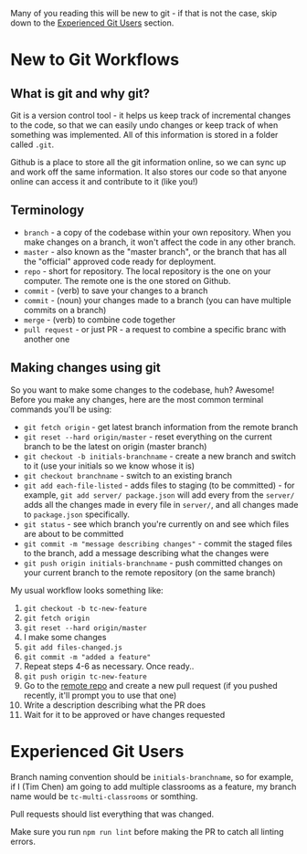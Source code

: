 Many of you reading this will be new to git - if that is not the case, skip down to the [Experienced Git Users](#experienced-git-users) section.

# New to Git Workflows

## What is git and why git?

Git is a version control tool - it helps us keep track of incremental changes to the code, so that we can easily undo changes or keep track of when something was implemented.  All of this information is stored in a folder called `.git`.

Github is a place to store all the git information online, so we can sync up and work off the same information.  It also stores our code so that anyone online can access it and contribute to it (like you!)

## Terminology

* `branch` - a copy of the codebase within your own repository.  When you make changes on a branch, it won't affect the code in any other branch.
* `master` - also known as the "master branch", or the branch that has all the "official" approved code ready for deployment.
* `repo` - short for repository.  The local repository is the one on your computer.  The remote one is the one stored on Github.
* `commit` - (verb) to save your changes to a branch
* `commit` - (noun) your changes made to a branch (you can have multiple commits on a branch)
* `merge` - (verb) to combine code together
* `pull request` - or just PR - a request to combine a specific branc with another one

## Making changes using git

So you want to make some changes to the codebase, huh?  Awesome!  Before you make any changes, here are the most common terminal commands you'll be using:

* `git fetch origin` - get latest branch information from the remote branch
* `git reset --hard origin/master` - reset everything on the current branch to be the latest on origin (master branch)
* `git checkout -b initials-branchname` - create a new branch and switch to it (use your initials so we know whose it is)
* `git checkout branchname` - switch to an existing branch
* `git add each-file-listed` - adds files to staging (to be committed) - for example, `git add server/ package.json` will add every from the `server/` adds all the changes made in every file in `server/`, and all changes made to `package.json` specifically.
* `git status` - see which branch you're currently on and see which files are about to be committed
* `git commit -m "message describing changes"` - commit the staged files to the branch, add a message describing what the changes were
* `git push origin initials-branchname` - push committed changes on your current branch to the remote repository (on the same branch)

My usual workflow looks something like:

1. `git checkout -b tc-new-feature`
2. `git fetch origin`
3. `git reset --hard origin/master`
4. I make some changes
5. `git add files-changed.js`
6. `git commit -m "added a feature"`
7. Repeat steps 4-6 as necessary.  Once ready..
8. `git push origin tc-new-feature`
9. Go to the [remote repo](https://github.com/timmyichen/f-logger/pulls) and create a new pull request (if you pushed recently, it'll prompt you to use that one)
10. Write a description describing what the PR does
11. Wait for it to be approved or have changes requested

# Experienced Git Users

Branch naming convention should be `initials-branchname`, so for example, if I (Tim Chen) am going to add multiple classrooms as a feature, my branch name would be `tc-multi-classrooms` or somthing.

Pull requests should list everything that was changed.

Make sure you run `npm run lint` before making the PR to catch all linting errors.